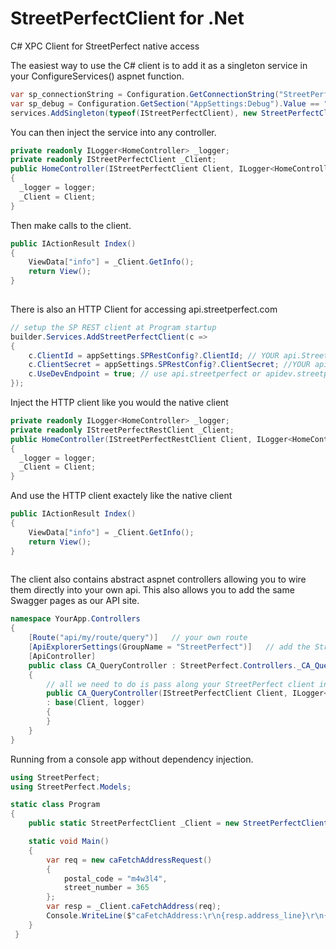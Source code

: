 # StreetPerfectClient for .Net
C# XPC Client for StreetPerfect native access

The easiest way to use the C# client is to add it as a singleton service in your ConfigureServices() aspnet function.

```C#
var sp_connectionString = Configuration.GetConnectionString("StreetPerfectServer");
var sp_debug = Configuration.GetSection("AppSettings:Debug").Value == "True";
services.AddSingleton(typeof(IStreetPerfectClient), new StreetPerfectClient(sp_connectionString, sp_debug));
```

You can then inject the service into any controller.

```C#
private readonly ILogger<HomeController> _logger;
private readonly IStreetPerfectClient _Client;
public HomeController(IStreetPerfectClient Client, ILogger<HomeController> logger)
{
  _logger = logger;
  _Client = Client;
}
```

Then make calls to the client.

```C#
public IActionResult Index()
{
    ViewData["info"] = _Client.GetInfo();
    return View();
}
       
```

There is also an HTTP Client for accessing api.streetperfect.com

```C#
// setup the SP REST client at Program startup
builder.Services.AddStreetPerfectClient(c =>
{
	c.ClientId = appSettings.SPRestConfig?.ClientId; // YOUR api.StreetPerfect.com client ID
	c.ClientSecret = appSettings.SPRestConfig?.ClientSecret; //YOUR api.StreetPerfect.com API key
	c.UseDevEndpoint = true; // use api.streetperfect or apidev.streetperfect
});
```

Inject the HTTP client like you would the native client

```C#
private readonly ILogger<HomeController> _logger;
private readonly IStreetPerfectRestClient _Client;
public HomeController(IStreetPerfectRestClient Client, ILogger<HomeController> logger)
{
  _logger = logger;
  _Client = Client;
}
```
 
And use the HTTP client exactely like the native client

```C#
public IActionResult Index()
{
    ViewData["info"] = _Client.GetInfo();
    return View();
}
       
```
 
 
 The client also contains abstract aspnet controllers allowing you to wire them directly into your own api. This also allows you to add the same Swagger pages as our API site.
 
```C#
namespace YourApp.Controllers
{
    [Route("api/my/route/query")]   // your own route
    [ApiExplorerSettings(GroupName = "StreetPerfect")]   // add the StreetPerfect documentation to your own swagger page
    [ApiController]
    public class CA_QueryController : StreetPerfect.Controllers._CA_QueryController
	{
        // all we need to do is pass along your StreetPerfect client instance and a logger
        public CA_QueryController(IStreetPerfectClient Client, ILogger<StreetPerfect.Controllers._CA_QueryController> logger)
        : base(Client, logger)
        {
        }
    }
}
```

Running from a console app without dependency injection.

```C#
using StreetPerfect;
using StreetPerfect.Models;

static class Program
{
    public static StreetPerfectClient _Client = new StreetPerfectClient(StreetPerfectClient.defaulConnectionString, false);

    static void Main()
    {
        var req = new caFetchAddressRequest()
        {
            postal_code = "m4w3l4",
            street_number = 365
        };
        var resp = _Client.caFetchAddress(req);
        Console.WriteLine($"caFetchAddress:\r\n{resp.address_line}\r\n{resp.city}, {resp.province}  {resp.postal_code}");
    }
 }
```

